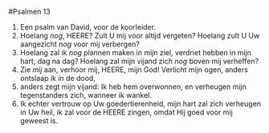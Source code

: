 #Psalmen 13
1. Een psalm van David, voor de koorleider. 
2. Hoelang *nog*, HEERE? Zult U mij voor altijd vergeten? Hoelang zult U Uw aangezicht *nog* voor mij verbergen? 
3. Hoelang zal ik *nog* plannen maken in mijn ziel, verdriet hebben in mijn hart, dag na dag? Hoelang zal mijn vijand zich *nog* boven mij verheffen? 
4. Zie *mij* aan, verhoor mij, HEERE, mijn God! Verlicht mijn ogen, anders ontslaap ik *in* de dood, 
5. anders zegt mijn vijand: Ik heb hem overwonnen, en verheugen mijn tegenstanders zich, wanneer ik wankel. 
6. Ik echter vertrouw op Uw goedertierenheid, mijn hart zal zich verheugen in Uw heil, ik zal voor de HEERE zingen, omdat Hij goed voor mij geweest is.
